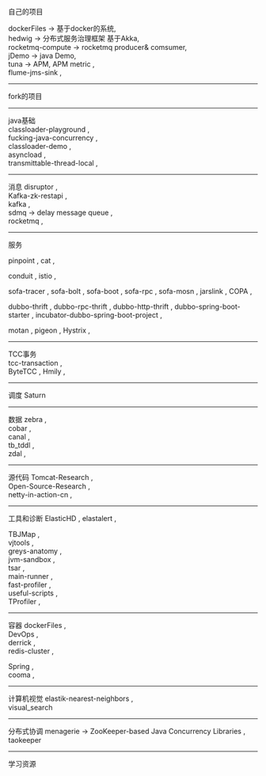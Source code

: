 自己的项目

dockerFiles -> 基于docker的系统,  
hedwig -> 分布式服务治理框架  基于Akka,  
rocketmq-compute -> rocketmq producer& comsumer,  
jDemo -> java Demo,  
tuna -> APM, APM metric ,  
flume-jms-sink ,  

-----

fork的项目

-----
java基础  
classloader-playground ,  
fucking-java-concurrency ,  
classloader-demo ,  
asyncload ,  
transmittable-thread-local ,  

---
消息
disruptor ,  
Kafka-zk-restapi ,  
kafka ,  
sdmq  -> delay message queue ,  
rocketmq ,  

---
服务


pinpoint , 
cat ,  

conduit ,
istio ,  

sofa-tracer ,
sofa-bolt ,
sofa-boot ,
sofa-rpc ,
sofa-mosn ,
jarslink ,
COPA ,  

dubbo-thrift ,
dubbo-rpc-thrift ,
dubbo-http-thrift ,
dubbo-spring-boot-starter ,
incubator-dubbo-spring-boot-project ,  

motan ,
pigeon ,
Hystrix ,  

----
TCC事务  
tcc-transaction ,  
ByteTCC , 
Hmily , 

---
调度 
Saturn  

---
数据
zebra ,  
cobar  ,  
canal  ,  
tb_tddl  ,  
zdal  ,  

---
源代码
Tomcat-Research ,  
Open-Source-Research ,  
netty-in-action-cn ,  


---
工具和诊断
ElasticHD ,
elastalert ,  

TBJMap ,  
vjtools ,  
greys-anatomy ,  
jvm-sandbox ,  
tsar ,  
main-runner ,  
fast-profiler ,  
useful-scripts ,  
TProfiler ,  


---
容器
dockerFiles ,  
DevOps ,  
derrick ,   
redis-cluster ,  

Spring ,  
cooma ,  

-----
计算机视觉
elastik-nearest-neighbors ,  
visual_search  

-----
分布式协调
menagerie -> ZooKeeper-based Java Concurrency Libraries ,  
taokeeper  

----
学习资源



